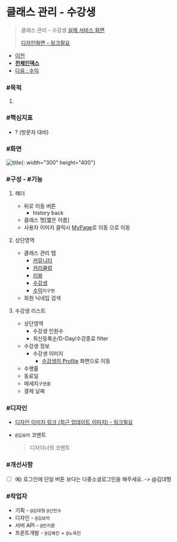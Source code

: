 # 클래스 관리 - 수강생

> 클래스 관리 - 수강생 [실제 서비스 화면](https://www.modooclass.net/class/manager/course/506/attendee)
>
> [디자인화면 - 링크필요]() 



- [이전](../)      
- [**전체인덱스**](../README.md)     
- [다음 : 수익](../profit/README.md)



### **#목적**

1. 



### #핵심지표

- ? (방문자 대비)

### #화면
![title](https://user-images.githubusercontent.com/53498778/62178221-28511180-b383-11e9-8b45-6f6e7d34ede3.png){: width="300" height="400"}

### **#구성 - #기능**

1. 헤더 
     - 뒤로 이동 버튼 
         - history back
     - 클래스 명[짧은 이름]
     - 사용자 이미지 클릭시 [MyPage](../ch2_my_class)로 이동 으로 이동
2. 상단영역
   - 클래스 관리 탭
      - [커뮤니티](../community/README.md)
      - [커리큘럼](../curriculum/README.md)
      - [리뷰](../review/README.md)
      - [수강생](../member/README.md)
      - [수익](../profit/README.md)`미구현`
   - 회원 닉네임 검색
   
3. 수강생 리스트
   - 상단영역
     - 수강생 인원수
     - 최신등록순/D-Day/수강종료 filter
   - 수강생 정보 
     - 수강생 이미지
          - [수강생의 Profile](../../ch2_my_class/friend) 화면으로 이동
    - 수행률
    - 동료일
    - 메세지`구현중`
    - 결제 날짜
   
### **#디자인**

- [디자인 이미지 링크 (최근 업데이트 이미지) - 링크필요]()

- `@김보라`  코멘트

  > 디자이너의 코멘트



### #개선사항

- [ ] 예) 로그인에 단일 버튼 보다는 다중소셜로그인을 해주세요. -> @김대형



### **#작업자**

- 기획 - `@김대형` `@신민수`
- 디자인 - `@김보라`
- 서버 API - `@안지환`
- 프론트개발 - `@김혜진`  + `@노육민`


